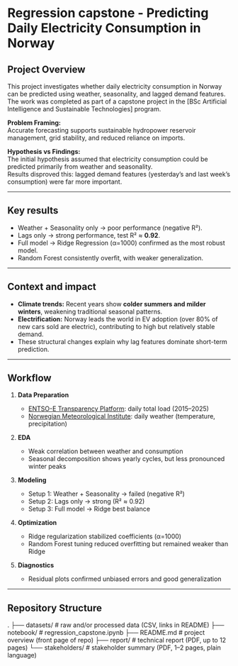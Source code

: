 # Regression capstone - Predicting Daily Electricity Consumption in Norway

## Project Overview
This project investigates whether daily electricity consumption in Norway can be predicted using weather, seasonality, and lagged demand features. The work was completed as part of a capstone project in the [BSc Artificial Intelligence and Sustainable Technologies] program.

**Problem Framing:**  
Accurate forecasting supports sustainable hydropower reservoir management, grid stability, and reduced reliance on imports.  

**Hypothesis vs Findings:**  
The initial hypothesis assumed that electricity consumption could be predicted primarily from weather and seasonality.  
Results disproved this: lagged demand features (yesterday’s and last week’s consumption) were far more important.  

---

## Key results
- Weather + Seasonality only → poor performance (negative R²).  
- Lags only → strong performance, test R² ≈ **0.92**.  
- Full model → Ridge Regression (α=1000) confirmed as the most robust model.  
- Random Forest consistently overfit, with weaker generalization.  

---

## Context and impact
- **Climate trends:** Recent years show **colder summers and milder winters**, weakening traditional seasonal patterns.  
- **Electrification:** Norway leads the world in EV adoption (over 80% of new cars sold are electric), contributing to high but relatively stable demand.  
- These structural changes explain why lag features dominate short-term prediction.  

---

## Workflow
1. **Data Preparation**  
   - [ENTSO-E Transparency Platform](https://transparency.entsoe.eu/): daily total load (2015–2025)  
   - [Norwegian Meteorological Institute](https://thredds.met.no/thredds/catalog/senorge/seNorge_2018/Archive/catalog.html): daily weather (temperature, precipitation)  

2. **EDA**  
   - Weak correlation between weather and consumption  
   - Seasonal decomposition shows yearly cycles, but less pronounced winter peaks  

3. **Modeling**  
   - Setup 1: Weather + Seasonality → failed (negative R²)  
   - Setup 2: Lags only → strong (R² ≈ 0.92)  
   - Setup 3: Full model → Ridge best balance  

4. **Optimization**  
   - Ridge regularization stabilized coefficients (α=1000)  
   - Random Forest tuning reduced overfitting but remained weaker than Ridge  

5. **Diagnostics**  
   - Residual plots confirmed unbiased errors and good generalization  

---

## Repository Structure
.
├── datasets/              # raw and/or processed data (CSV, links in README)
├── notebook/              # regression_capstone.ipynb
├── README.md              # project overview (front page of repo)
├── report/                # technical report (PDF, up to 12 pages)
└── stakeholders/          # stakeholder summary (PDF, 1–2 pages, plain language)

